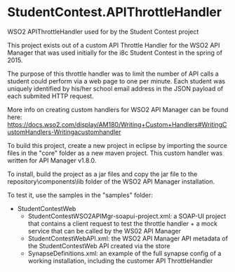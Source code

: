 # StudentContest.APIThrottleHandler

WSO2 APIThrottleHandler used for by the Student Contest project

This project exists out of a custom API Throttle Handler for the WSO2 API Manager that was used initially for the i8c Student Contest in the spring of 2015.

The purpose of this throttle handler was to limit the number of API calls a student could perform via a web page to one per minute. Each student was uniquely identified by his/her school email address in the JSON payload of each submited HTTP request.

More info on creating custom handlers for WSO2 API Manager can be found here: https://docs.wso2.com/display/AM180/Writing+Custom+Handlers#WritingCustomHandlers-Writingacustomhandler

To build this project, create a new project in eclipse by importing the source files in the "core" folder as a new maven project. This custom handler was written for API Manager v1.8.0.

To install, build the project as a jar files and copy the jar file to the repository\components\lib folder of the WSO2 API Manager installation.

To test it, use the samples in the "samples" folder:
  - StudentContestWeb
    - StudentContestWSO2APIMgr-soapui-project.xml: a SOAP-UI project that contains a client request to test the throttle handler + a mock service that can be called by the WS02 API Manager
    - StudentContestWebAPI.xml: the WSO2 API Manager API metadata of the StudentContestWeb API created via the store
    - SynapseDefinitions.xml: an example of the full synapse config of a working installation, including the customer API ThrottleHandler







